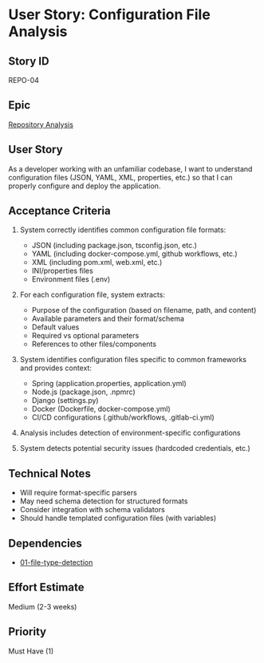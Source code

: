# User Story: Configuration File Analysis

## Story ID
REPO-04

## Epic
[Repository Analysis](epic.md)

## User Story
As a developer working with an unfamiliar codebase, I want to understand configuration files (JSON, YAML, XML, properties, etc.) so that I can properly configure and deploy the application.

## Acceptance Criteria
1. System correctly identifies common configuration file formats:
   - JSON (including package.json, tsconfig.json, etc.)
   - YAML (including docker-compose.yml, github workflows, etc.)
   - XML (including pom.xml, web.xml, etc.)
   - INI/properties files
   - Environment files (.env)

2. For each configuration file, system extracts:
   - Purpose of the configuration (based on filename, path, and content)
   - Available parameters and their format/schema
   - Default values
   - Required vs optional parameters
   - References to other files/components

3. System identifies configuration files specific to common frameworks and provides context:
   - Spring (application.properties, application.yml)
   - Node.js (package.json, .npmrc)
   - Django (settings.py)
   - Docker (Dockerfile, docker-compose.yml)
   - CI/CD configurations (.github/workflows, .gitlab-ci.yml)

4. Analysis includes detection of environment-specific configurations

5. System detects potential security issues (hardcoded credentials, etc.)

## Technical Notes
- Will require format-specific parsers
- May need schema detection for structured formats
- Consider integration with schema validators
- Should handle templated configuration files (with variables)

## Dependencies
- [01-file-type-detection](01-file-type-detection.md)

## Effort Estimate
Medium (2-3 weeks)

## Priority
Must Have (1)